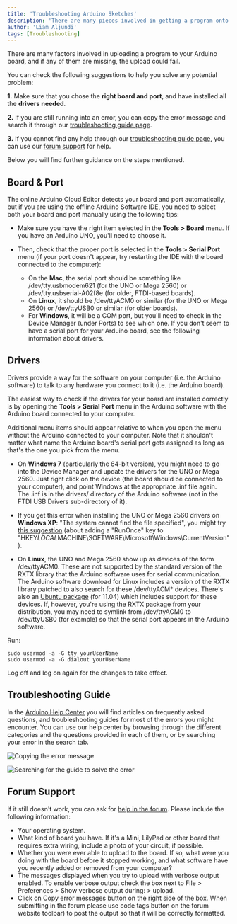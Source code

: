 ```yaml
---
title: 'Troubleshooting Arduino Sketches'
description: 'There are many pieces involved in getting a program onto your Arduino board.'
author: 'Liam Aljundi'
tags: [Troubleshooting]
---
```


There are many factors involved in uploading a program to your Arduino board, and if any of them are missing, the upload could fail.

You can check the following suggestions to help you solve any potential problem:

**1.** Make sure that you chose the **right board and port**, and have installed all the **drivers needed**.

**2.** If you are still running into an error, you can copy the error message and search it through our [troubleshooting guide page](https://support.arduino.cc/hc).

**3.** If you cannot find any help through our [troubleshooting guide page](https://support.arduino.cc/hc), you can use our [forum support](https://forum.arduino.cc/c/using-arduino/installation-troubleshooting/18) for help.

Below you will find further guidance on the steps mentioned.
## Board & Port

The online Arduino Cloud Editor detects your board and port automatically, but if you are using the offline Arduino Software IDE, you need to select both your board and port manually using the following tips:

- Make sure you have the right item selected in the **Tools > Board** menu. If you have an Arduino UNO, you'll need to choose it.

- Then, check that the proper port is selected in the **Tools > Serial Port** menu (if your port doesn't appear, try restarting the IDE with the board connected to the computer):

  - On the **Mac**, the serial port should be something like /dev/tty.usbmodem621 (for the UNO or Mega 2560) or /dev/tty.usbserial-A02f8e (for older, FTDI-based boards).
  - On **Linux**, it should be /dev/ttyACM0 or similar (for the UNO or Mega 2560) or /dev/ttyUSB0 or similar (for older boards).
  - For **Windows**, it will be a COM port, but you'll need to check in the Device Manager (under Ports) to see which one. If you don't seem to have a serial port for your Arduino board, see the following information about drivers.

## Drivers

Drivers provide a way for the software on your computer (i.e. the Arduino software) to talk to any hardware you connect to it (i.e. the Arduino board).

The easiest way to check if the drivers for your board are installed correctly is by opening the **Tools > Serial Port** menu in the Arduino software with the Arduino board connected to your computer. 

Additional menu items should appear relative to when you open the menu without the Arduino connected to your computer. Note that it shouldn't matter what name the Arduino board's serial port gets assigned as long as that's the one you pick from the menu.

- On **Windows 7** (particularly the 64-bit version), you might need to go into the Device Manager and update the drivers for the UNO or Mega 2560. Just right click on the device (the board should be connected to your computer), and point Windows at the appropriate .inf file again. The .inf is in the drivers/ directory of the Arduino software (not in the FTDI USB Drivers sub-directory of it).

- If you get this error when installing the UNO or Mega 2560 drivers on **Windows XP**: "The system cannot find the file specified", you might try [this suggestion](https://www.techguy.org/threads/cannot-find-the-file-specified-during-the-installation-of-the-device.235959/) (about adding a "RunOnce" key to "HKEY*LOCAL*MACHINE\SOFTWARE\Microsoft\Windows\CurrentVersion").

- On **Linux**, the UNO and Mega 2560 show up as devices of the form /dev/ttyACM0. These are not supported by the standard version of the RXTX library that the Arduino software uses for serial communication. The Arduino software download for Linux includes a version of the RXTX library patched to also search for these /dev/ttyACM* devices. There's also an [Ubuntu package](https://launchpad.net/ubuntu/+source/rxtx/2.2pre2-3) (for 11.04) which includes support for these devices. If, however, you're using the RXTX package from your distribution, you may need to symlink from /dev/ttyACM0 to /dev/ttyUSB0 (for example) so that the serial port appears in the Arduino software.

Run:

```
sudo usermod -a -G tty yourUserName
sudo usermod -a -G dialout yourUserName
```

Log off and log on again for the changes to take effect.

## Troubleshooting Guide

In the [Arduino Help Center](https://support.arduino.cc/hc) you will find articles on frequently asked questions, and troubleshooting guides for most of the errors you might encounter. You can use our help center by browsing through the different categories and the questions provided in each of them, or by searching your error in the search tab.

![Copying the error message](./assets/copy-error-message.png)

![Searching for the guide to solve the error](./assets/troubleshooting-guide.png)

## Forum Support

If it still doesn't work, you can ask for [help in the forum](https://forum.arduino.cc/c/using-arduino/installation-troubleshooting/18). Please include the following information:

- Your operating system.
- What kind of board you have. If it's a Mini, LilyPad or other board that requires extra wiring, include a photo of your circuit, if possible.
- Whether you were ever able to upload to the board. If so, what were you doing with the board before it stopped working, and what software have you recently added or removed from your computer?
- The messages displayed when you try to upload with verbose output enabled. To enable verbose output check the box next to File > Preferences > Show verbose output during: > upload.
- Click on Copy error messages button on the right side of the box. When submitting in the forum please use code tags button on the forum website toolbar) to post the output so that it will be correctly formatted.
